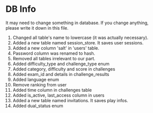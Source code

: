 # DB Info

It may need to change something in database. If you change anything, please write it down in this file.

1. Changed all table's name to lowercase (it was actually necessary).
2. Added a new table named session_store. It saves user sessions.
3. Added a new column 'salt' in 'users' table.
4. Password column was renamed to hash.
5. Removed all tables irrelevant to our part.
6. Added difficulty_type and challenge_type enum
7. Added category, difficulty and score in challenges
8. Added exam_id and details in challenge_results
9. Added language enum
10. Remove ranking from user
11. Added time column in challenges table
12. Added is_active, last_access column in users
12. Added a new table named invitations. It saves play infos.
13. Added dual_status enum
